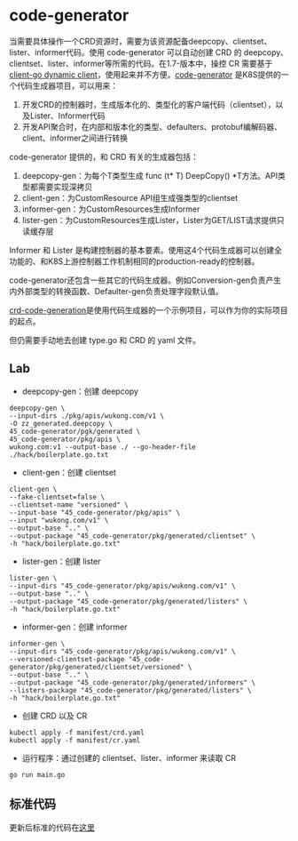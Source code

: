 # code-generator

当需要具体操作一个CRD资源时，需要为该资源配备deepcopy、clientset、lister、informer代码。使用 code-generator 可以自动创建 CRD 的 deepcopy、clientset、lister、informer等所需的代码。在1.7-版本中，操控 CR 需要基于[client-go dynamic client](https://github.com/kubernetes/client-go/tree/master/dynamic)，使用起来并不方便。[code-generator](https://github.com/kubernetes/code-generator) 是K8S提供的一个代码生成器项目，可以用来：

1. 开发CRD的控制器时，生成版本化的、类型化的客户端代码（clientset），以及Lister、Informer代码
2. 开发API聚合时，在内部和版本化的类型、defaulters、protobuf编解码器、client、informer之间进行转换

code-generator 提供的，和 CRD 有关的生成器包括：

1. deepcopy-gen：为每个T类型生成 func (t* T) DeepCopy() *T方法。API类型都需要实现深拷贝
2. client-gen：为CustomResource API组生成强类型的clientset
3. informer-gen：为CustomResources生成Informer
4. lister-gen：为CustomResources生成Lister，Lister为GET/LIST请求提供只读缓存层

Informer 和 Lister 是构建控制器的基本要素。使用这4个代码生成器可以创建全功能的、和K8S上游控制器工作机制相同的production-ready的控制器。

code-generator还包含一些其它的代码生成器。例如Conversion-gen负责产生内外部类型的转换函数、Defaulter-gen负责处理字段默认值。

[crd-code-generation](https://github.com/openshift-evangelists/crd-code-generation)是使用代码生成器的一个示例项目，可以作为你的实际项目的起点。

但仍需要手动地去创建 type.go 和 CRD 的 yaml 文件。


## Lab

- deepcopy-gen：创建 deepcopy
```shell
deepcopy-gen \
--input-dirs ./pkg/apis/wukong.com/v1 \
-O zz_generated.deepcopy \
45_code-generator/pgk/generated \
45_code-generator/pkg/apis \
wukong.com:v1 --output-base ./ --go-header-file ./hack/boilerplate.go.txt 
```

- client-gen：创建 clientset
```shell
client-gen \
--fake-clientset=false \
--clientset-name "versioned" \
--input-base "45_code-generator/pkg/apis" \
--input "wukong.com/v1" \
--output-base ".." \
--output-package "45_code-generator/pkg/generated/clientset" \
-h "hack/boilerplate.go.txt" 
```

- lister-gen：创建 lister
```shell
lister-gen \
--input-dirs "45_code-generator/pkg/apis/wukong.com/v1" \
--output-base ".." \
--output-package "45_code-generator/pkg/generated/listers" \
-h "hack/boilerplate.go.txt" 
```

- informer-gen：创建 informer
```shell
informer-gen \
--input-dirs "45_code-generator/pkg/apis/wukong.com/v1" \
--versioned-clientset-package "45_code-generator/pkg/generated/clientset/versioned" \
--output-base ".." \
--output-package "45_code-generator/pkg/generated/informers" \
--listers-package "45_code-generator/pkg/generated/listers" \
-h "hack/boilerplate.go.txt"
```

- 创建 CRD 以及 CR
```shell
kubectl apply -f manifest/crd.yaml
kubectl apply -f manifest/cr.yaml
```

- 运行程序：通过创建的 clientset、lister、informer 来读取 CR
```shell
go run main.go
```

## 标准代码

更新后标准的代码在[这里](../45_code-generator-bis)
